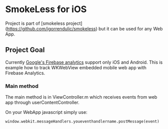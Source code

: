 # SmokeLess for iOS

Project is part of [smokeless project] (https://github.com/igorrendulic/smokeless) but it can be used for any Web App. 

## Project Goal

Currently [Google's Firebase analytics](https://firebase.google.com) support only iOS and Android. This is example how to track WKWebView embedded mobile web app with Firebase Analytics. 

### Main method

The main method is in ViewController.m which receives events from web app through userContentController. 

On your WebApp javascript simply use: 
```html
window.webkit.messageHandlers.youeventhandlername.postMessage(event)
```
